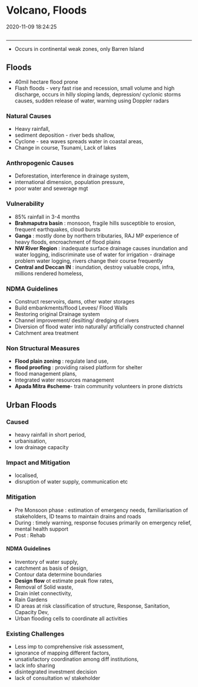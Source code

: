 # Volcano, Floods

2020-11-09 18:24:25

```toc
```

---

- Occurs in continental weak zones, only Barren Island

## Floods

- 40mil hectare flood prone
- Flash floods - very fast rise and recession, small volume and high discharge, occurs in hilly sloping lands, depression/ cyclonic storms causes, sudden release of water, warning using Doppler radars

### Natural Causes

- Heavy rainfall,
- sediment deposition - river beds shallow,
- Cyclone - sea waves spreads water in coastal areas,
- Change in course, Tsunami, Lack of lakes

### Anthropogenic Causes

- Deforestation, interference in drainage system,
- international dimension, population pressure,
- poor water and sewerage mgt

### Vulnerability

- 85% rainfall in 3-4 months
- **Brahmaputra basin** : monsoon, fragile hills susceptible to erosion, frequent earthquakes, cloud bursts
- **Ganga** : mostly done by northern tributaries, RAJ MP experience of heavy floods, encroachment of flood plains
- **NW River Region** : inadequate surface drainage causes inundation and water logging, indiscriminate use of water for irrigation - drainage problem water logging, rivers change their course frequently
- **Central and Deccan IN** : inundation, destroy valuable crops, infra, millions rendered homeless,

### NDMA Guidelines

- Construct reservoirs, dams, other water storages
- Build embankments/flood Levees/ Flood Walls
- Restoring original Drainage system
- Channel improvement/ desilting/ dredging of rivers
- Diversion of flood water into naturally/ artificially constructed channel
- Catchment area treatment

### Non Structural Measures

- **Flood plain zoning** : regulate land use,
- **flood proofing** : providing raised platform for shelter
- flood management plans,
- Integrated water resources management
- **Apada Mitra #scheme**- train community volunteers in prone districts

## Urban Floods

### Caused

- heavy rainfall in short period,
- urbanisation,
- low drainage capacity

### Impact and Mitigation

- localised,
- disruption of water supply, communication etc

### Mitigation

- Pre Monsoon phase : estimation of emergency needs, familiarisation of stakeholders, ID teams to maintain drains and roads
- During : timely warning, response focuses primarily on emergency relief, mental health support
- Post : Rehab

#### NDMA Guidelines

- Inventory of water supply,
- catchment as basis of design,
- Contour data determine boundaries
- **Design flow** ot estimate peak flow rates,
- Removal of Solid waste,
- Drain inlet connectivity,
- Rain Gardens
- ID areas at risk classification of structure, Response, Sanitation, Capacity Dev,
- Urban flooding cells to coordinate all activities

### Existing Challenges

- Less imp to comprehensive risk assessment,
- ignorance of mapping different factors,
- unsatisfactory coordination among diff institutions,
- lack info sharing
- disintegrated investment decision
- lack of consultation w/ stakeholder

